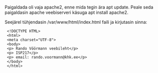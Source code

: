 Paigaldada oli vaja apache2, enne mida tegin ära apt update. Peale seda paigaldasin apache veebiserveri käsuga apt install apache2. 

Seejärel tühjendasin /var/www/html/index.html faili ja kirjutasin sinna:
```
 <!DOCTYPE HTML>
 <html>
 <meta charset="UTF-8">
 <body>
 <p> Rando Vöörmann veebileht</p>
 <p> ISP217</p>
 <p> email: rando.voormann@khk.ee</p>
 </body>
 </html>
```

